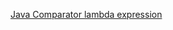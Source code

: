 [Java Comparator lambda expression](https://velog.io/@robolab1902/Java-Priority-Queue-%EB%A7%A4%EA%B0%9C%EB%B3%80%EC%88%98%EC%97%90-%EB%9E%8C%EB%8B%A4%EC%8B%9D-%EC%93%B0%EB%8A%94-%EC%9D%B4%EC%9C%A0%EA%B0%80-%EB%AD%90%EC%95%BC)
